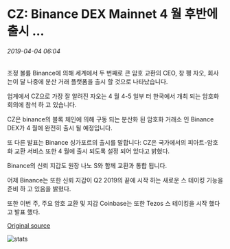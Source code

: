 # CZ: Binance DEX Mainnet 4 월 후반에 출시 ...

###### 2019-04-04 06:04

조정 볼륨 Binance에 의해 세계에서 두 번째로 큰 암호 교환의 CEO, 창 펭 자오, 회사는이 달 나중에 분산 거래 플랫폼을 출시 할 것으로 나타났습니다.

업계에서 CZ으로 가장 잘 알려진 자오는 4 월 4-5 일부 터 한국에서 개최 되는 암호화 회의에 참석 하 고 있습니다.

CZ은 binance의 블록 체인에 의해 구동 되는 분산화 된 암호화 거래소 인 Binance DEX가 4 월에 완전히 출시 될 예정입니다.

또 다른 발표는 Binance 싱가포르의 출시를 말합니다: CZ은 국가에서의 피아트-암호화 교환 서비스 또한 4 월에 출시 되도록 설정 되어 있다고 밝혔다.

Binance의 신뢰 지갑도 원장 나노 S와 함께 교환과 통합 됩니다.

어제 Binance는 또한 신뢰 지갑이 Q2 2019의 끝에 시작 하는 새로운 스 테이킹 기능을 준비 하 고 있음을 밝혔다.

또한 이번 주, 주요 암호 교환 및 지갑 Coinbase는 또한 Tezos 스 테이킹을 시작 했다고 발표 했다.

[Original source](https://cointelegraph.com/news/cz-binance-dex-mainnet-to-launch-later-in-april)

![stats](https://c.statcounter.com/11760860/0/a89fa40b/1/ "stats")